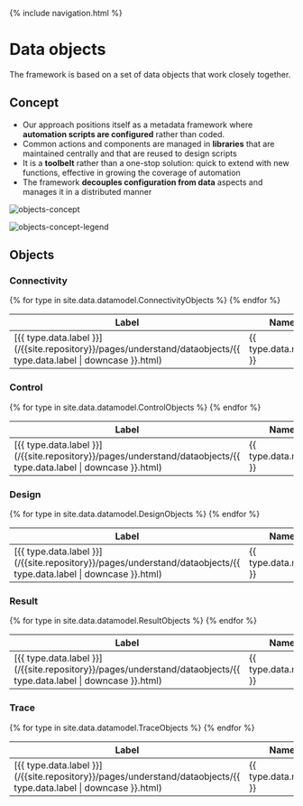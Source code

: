 {% include navigation.html %}

# Data objects

The framework is based on a set of data objects that work closely together.

## Concept

* Our approach positions itself as a metadata framework where **automation scripts are configured** rather than coded.
* Common actions and components are managed in **libraries** that are maintained centrally and that are reused to design scripts
* It is a **toolbelt** rather than a one-stop solution: quick to extend with new functions, effective in growing the coverage of automation
* The framework **decouples configuration from data** aspects and manages it in a distributed manner

![objects-concept](/{{site.repository}}/images/understand/objects-concept.png)

![objects-concept-legend](/{{site.repository}}/images/understand/objects-concept-legend.png)

## Objects

### Connectivity

<table>
<thead>
<tr class="header">
<th>Label</th>
<th>Name</th>
<th>Description</th>
</tr>
</thead>
<tbody>
{% for type in site.data.datamodel.ConnectivityObjects %}
<tr>
<td markdown="span">[{{ type.data.label }}](/{{site.repository}}/pages/understand/dataobjects/{{ type.data.label | downcase }}.html)</td>
<td markdown="span">{{ type.data.name }}</td>
<td markdown="span">{{ type.data.description }}</td>
</tr>
{% endfor %}
</tbody>
</table>

### Control

<table>
<thead>
<tr class="header">
<th>Label</th>
<th>Name</th>
<th>Description</th>
</tr>
</thead>
<tbody>
{% for type in site.data.datamodel.ControlObjects %}
<tr>
<td markdown="span">[{{ type.data.label }}](/{{site.repository}}/pages/understand/dataobjects/{{ type.data.label | downcase }}.html)</td>
<td markdown="span">{{ type.data.name }}</td>
<td markdown="span">{{ type.data.description }}</td>
</tr>
{% endfor %}
</tbody>
</table>

### Design

<table>
<thead>
<tr class="header">
<th>Label</th>
<th>Name</th>
<th>Description</th>
</tr>
</thead>
<tbody>
{% for type in site.data.datamodel.DesignObjects %}
<tr>
<td markdown="span">[{{ type.data.label }}](/{{site.repository}}/pages/understand/dataobjects/{{ type.data.label | downcase }}.html)</td>
<td markdown="span">{{ type.data.name }}</td>
<td markdown="span">{{ type.data.description }}</td>
</tr>
{% endfor %}
</tbody>
</table>

### Result

<table>
<thead>
<tr class="header">
<th>Label</th>
<th>Name</th>
<th>Description</th>
</tr>
</thead>
<tbody>
{% for type in site.data.datamodel.ResultObjects %}
<tr>
<td markdown="span">[{{ type.data.label }}](/{{site.repository}}/pages/understand/dataobjects/{{ type.data.label | downcase }}.html)</td>
<td markdown="span">{{ type.data.name }}</td>
<td markdown="span">{{ type.data.description }}</td>
</tr>
{% endfor %}
</tbody>
</table>

### Trace

<table>
<thead>
<tr class="header">
<th>Label</th>
<th>Name</th>
<th>Description</th>
</tr>
</thead>
<tbody>
{% for type in site.data.datamodel.TraceObjects %}
<tr>
<td markdown="span">[{{ type.data.label }}](/{{site.repository}}/pages/understand/dataobjects/{{ type.data.label | downcase }}.html)</td>
<td markdown="span">{{ type.data.name }}</td>
<td markdown="span">{{ type.data.description }}</td>
</tr>
{% endfor %}
</tbody>
</table>
